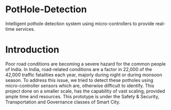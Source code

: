 # PotHole-Detection
Intelligent pothole detection system using micro-controllers to provide real-time services.


# Introduction
Poor road conditions are becoming a severe hazard for the common people of India. In India, road-related conditions are a factor in 22,000 of the 42,000 traffic fatalities each year, majorly during night or during monsoon season. To address this issue, we tried to detect these potholes using micro-controller sensors which are, otherwise difficult to identify. This project done on a smaller scale, has the capability of vast scaling, provided ample time and resources.
This prototype is under the Safety & Security, Transportation and Governance classes of Smart City.

